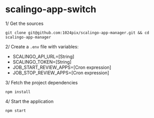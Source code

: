 # scalingo-app-switch

1/ Get the sources
```
git clone git@github.com:1024pix/scalingo-app-manager.git && cd scalingo-app-manager
```

2/ Create a `.env` file with variables:

- SCALINGO_API_URL=[String]
- SCALINGO_TOKEN=[String]
- JOB_START_REVIEW_APPS=[Cron expression]
- JOB_STOP_REVIEW_APPS=[Cron expression]

3/ Fetch the project dependencies 
```
npm install
```

4/ Start the application
```
npm start
```